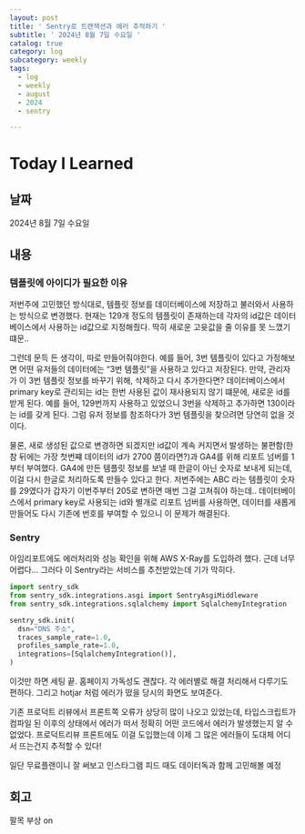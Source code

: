 ```yaml
---
layout: post
title: ' Sentry로 트랜잭션과 에러 추적하기 '
subtitle: ' 2024년 8월 7일 수요일 '
catalog: true
category: log
subcategory: weekly
tags:
  - log
  - weekly
  - august
  - 2024
  - sentry

---
```


# Today I Learned

## 날짜

2024년 8월 7일 수요일

## 내용

### 템플릿에 아이디가 필요한 이유

저번주에 고민했던 방식대로, 템플릿 정보를 데이터베이스에 저장하고 불러와서 사용하는 방식으로 변경했다. 현재는 129개 정도의 템플릿이 존재하는데 각자의 id값은 데이터베이스에서 사용하는 id값으로 지정해줬다. 딱히 새로운 고윳값을 줄 이유를 못 느꼈기 떄문..

 그런데 문득 든 생각이, 따로 만들어줘야한다. 예를 들어, 3번 템플릿이 있다고 가정해보면 어떤 유저들의 데이터에는 “3번 템플릿”을 사용하고 있다고 저장된다. 만약, 관리자가 이 3번 템플릿 정보를 바꾸기 위해, 삭제하고 다시 추가한다면? 데이터베이스에서 primary key로 관리되는 id는 한번 사용된 값이 재사용되지 않기 떄문에, 새로운 id를 받게 된다. 예를 들어, 129번까지 사용하고 있었으니 3번을 삭제하고 추가하면 130이라는 id를 갖게 된다. 그럼 유저 정보를 참조하다가 3번 템플릿을 찾으려면 당연히 없을 것이다.

 물론, 새로 생성된 값으로 변경하면 되겠지만 id값이 계속 커지면서 발생하는 불편함(한참 뒤에는 가장 첫번쨰 데이터의 id가 2700 쯤이라면?)과 GA4를 위해 리포트 넘버를 1부터 부여했다. GA4에 만든 템플릿 정보를 보낼 때 한글이 아닌 숫자로 보내게 되는데, 이걸 다시 한글로 처리하도록 만들수 있다고 한다. 저번주에는 ABC 라는 템플릿이 숫자를 29였다가 갑자기 이번주부터 205로 변하면 매번 그걸 고쳐줘야 하는데.. 데이터베이스에서 primary key로 사용되는 id와 별개로 리포트 넘버를 사용하면, 데이터를 새롭게 만들어도 다시 기존에 번호를 부여할 수 있으니 이 문제가 해결된다.

### Sentry

아임리포트에도 에러처리와 성능 확인을 위해 AWS X-Ray를 도입하려 했다. 근데 너무 어렵다… 그러다 이 Sentry라는 서비스를 추천받았는데 기가 막히다.

```python
import sentry_sdk
from sentry_sdk.integrations.asgi import SentryAsgiMiddleware
from sentry_sdk.integrations.sqlalchemy import SqlalchemyIntegration

sentry_sdk.init(
  dsn="DNS 주소",
  traces_sample_rate=1.0,
  profiles_sample_rate=1.0,
  integrations=[SqlalchemyIntegration()],
)
```

이것만 하면 세팅 끝. 홈페이지 가독성도 괜찮다. 각 에러별로 해결 처리해서 다루기도 편하다. 그리고 hotjar 처럼 에러가 떴을 당시의 화면도 보여준다. 

기존 프로덕트 리뷰에서 프론트쪽 오류가 상당히 많이 나오고 있었는데, 타입스크립트가 컴파일 된 이후의 상태에서 에러가 떠서 정확히 어떤 코드에서 에러가 발생했는지 알 수 없었다. 프로덕트리뷰 프론트에도 이걸 도입했는데 이제 그 많은 에러들이 도대체 어디서 뜨는건지 추적할 수 있다!

일단 무료플랜이니 잘 써보고 인스타그램 피드 때도 데이터독과 함께 고민해볼 예정

## 회고

팔목 부상 on